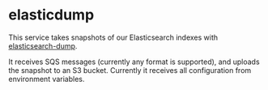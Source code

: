 # elasticdump

This service takes snapshots of our Elasticsearch indexes with [elasticsearch-dump][esdump].

It receives SQS messages (currently any format is supported), and uploads the snapshot to an S3 bucket.  Currently it receives all configuration from environment variables.

[esdump]: https://github.com/taskrabbit/elasticsearch-dump
